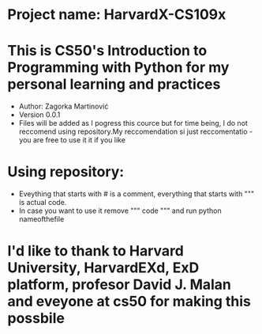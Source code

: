 # Project name: HarvardX-CS109x
# This is CS50's Introduction to Programming with Python for my personal learning and practices
- Author: Zagorka Martinović
- Version 0.0.1
- Files will be added as I pogress this cource but for time being, I do not reccomend using repository.My reccomendation si just reccomentatio -  you are free to use it  it if you like

# Using repository:
- Eveything that starts with # is a comment, everything that starts with """ is actual code.
- In case you want to use it remove """ code """ and run python nameofthefile
#

# I'd like to thank to Harvard University, HarvardEXd, ExD platform, profesor David J. Malan and eveyone at cs50 for making this possbile